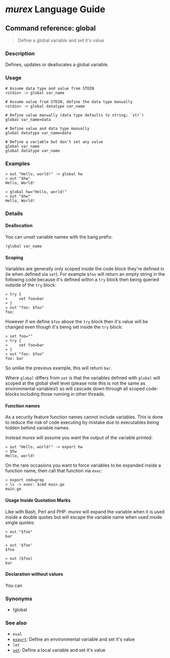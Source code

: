 # _murex_ Language Guide

## Command reference: global

> Define a global variable and set it's value

### Description

Defines, updates or deallocates a global variable.

### Usage

    # Assume data type and value from STDIN
    <stdin> -> global var_name

    # Assume value from STDIN, define the data type manually
    <stdin> -> global datatype var_name

    # Define value manually (data type defaults to string; `str`)
    global var_name=data

    # Define value and data type manually
    global datatype var_name=data

    # Define a variable but don't set any value
    global var_name
    global datatype var_name

### Examples

    » out "Hello, world!" -> global hw
    » out "$hw"
    Hello, World!

    » global hw="Hello, world!"
    » out "$hw"
    Hello, World!

### Details

#### Deallocation

You can unset variable names with the bang prefix:

    !global var_name

#### Scoping

Variables are generally only scoped inside the code block they're defined in
(ie when defined via `set`). For example `$foo` will return an empty string in
the following code because it's defined within a `try` block then being queried
outside of the `try` block:

    » try {
    »     set foo=bar
    » }
    » out "foo: $foo"
    foo:


However if we define `$foo` above the `try` block then it's value will be changed
even though it's being set inside the `try` block:

    » set foo=""
    » try {
    »     set foo=bar
    » }
    » out "foo: $foo"
    foo: bar

So unlike the previous example, this will return `bar`.

Where `global` differs from `set` is that the variables defined with `global`
will scoped at the global shell level (please note this is not the same as
environmental variables!) so will cascade down through all scoped code-blocks
including those running in other threads.

#### Function names

As a security feature function names cannot include variables. This is done to
reduce the risk of code executing by mistake due to executables being hidden
behind variable names.

Instead _murex_ will assume you want the output of the variable printed:

    » out "Hello, world!" -> export hw
    » $hw
    Hello, world!

On the rare occasions you want to force variables to be expanded inside a
function name, then call that function via `exec`:

    » export cmd=grep
    » ls -> exec: $cmd main.go
    main.go

#### Usage Inside Quotation Marks

Like with Bash, Perl and PHP: _murex_ will expand the variable when it is used
inside a double quotes but will escape the variable name when used inside single
quotes:

    » out "$foo"
    bar

    » out '$foo'
    $foo

    » out ($foo)
    bar

#### Declaration without values

You can

### Synonyms

* !global

### See also

* `eval`
* [`export`](export.md): Define an environmental variable and set it's value
* `let`
* [`set`](set.md): Define a local variable and set it's value
